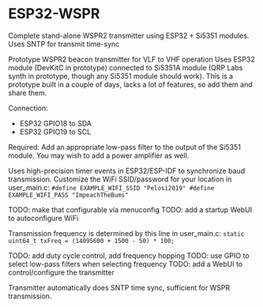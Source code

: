 # ESP32-WSPR
Complete stand-alone WSPR2 transmitter using ESP32 + Si5351 modules. Uses SNTP for transmit time-sync

Prototype WSPR2 beacon transmitter for VLF to VHF operation
Uses ESP32 module (DevKitC in prototype) connected to Si5351A module (QRP Labs synth in prototype, though any Si5351 module should work).
This is a prototype built in a couple of days, lacks a lot of features, so add them and share them.

Connection:
  - ESP32 GPIO18 to SDA
  - ESP32 GPIO19 to SCL

Required:
  Add an appropriate low-pass filter to the output of the Si5351 module.
  You may wish to add a power amplifier as well.

Uses high-precision timer events in ESP32/ESP-IDF to synchronize baud transmission.
Customize the WiFi SSID/password for your location in user_main.c:
`#define EXAMPLE_WIFI_SSID "Pelosi2019"
 #define EXAMPLE_WIFI_PASS "ImpeachTheBums"`

TODO: make that configurable via menuconfig
TODO: add a startup WebUI to autoconfigure WiFi

Transmission frequency is determined by this line in user_main.c:
  `static uint64_t txFreq = (14095600 + 1500 - 50) * 100;`

TODO: add duty cycle control, add frequency hopping
TODO: use GPIO to select low-pass filters when selecting frequency
TODO: add a WebUI to control/configure the transmitter

Transmitter automatically does SNTP time sync, sufficient for WSPR transmission.
